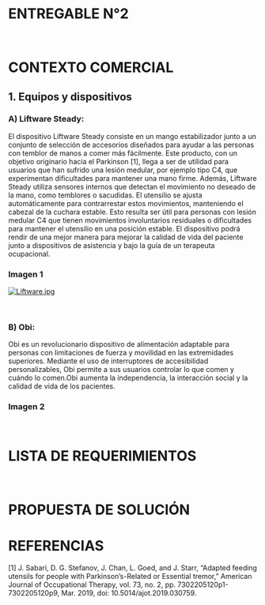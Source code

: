 # ENTREGABLE N°2
<br>

# CONTEXTO COMERCIAL
## 1. Equipos y dispositivos

### A) Liftware Steady: 

El dispositivo Liftware Steady consiste en un mango estabilizador junto a un conjunto de selección de accesorios diseñados para ayudar a las personas con temblor de manos a comer más fácilmente. Este producto, con un objetivo originario hacia el Parkinson [1], llega a ser de utilidad para usuarios que han sufrido una lesión medular, por ejemplo tipo C4, que experimentan dificultades para mantener una mano firme. Además, Liftware Steady utiliza sensores internos que detectan el movimiento no deseado de la mano, como temblores o sacudidas. El utensilio se ajusta automáticamente para contrarrestar estos movimientos, manteniendo el cabezal de la cuchara estable. Esto resulta ser útil para personas con lesión medular C4 que tienen movimientos involuntarios residuales o dificultades para mantener el utensilio en una posición estable. El dispositivo podrá rendir de una mejor manera para mejorar la calidad de vida del paciente junto a dispositivos de asistencia y bajo la guía de un terapeuta ocupacional. 
<br>
  ### Imagen 1
[![Liftware.jpg](https://i.postimg.cc/GhfpwYX4/Liftware.jpg)](https://postimg.cc/fJxsY3ns)

<br>

### B) Obi:

Obi es un revolucionario dispositivo de alimentación adaptable para personas con limitaciones de fuerza y movilidad en las extremidades superiores. Mediante el uso de interruptores de accesibilidad personalizables, Obi permite a sus usuarios controlar lo que comen y cuándo lo comen.Obi aumenta la independencia, la interacción social y la calidad de vida de los pacientes.
<br>
  ### Imagen 2

<br>





# LISTA DE REQUERIMIENTOS 
<br>




# PROPUESTA DE SOLUCIÓN

# REFERENCIAS

[1] J. Sabari, D. G. Stefanov, J. Chan, L. Goed, and J. Starr, “Adapted feeding utensils for people with Parkinson’s-Related or Essential tremor,” American Journal of Occupational Therapy, vol. 73, no. 2, pp. 7302205120p1-7302205120p9, Mar. 2019, doi: 10.5014/ajot.2019.030759.
